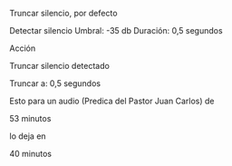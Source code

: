 




Truncar silencio, por defecto


Detectar silencio
Umbral: -35 db
Duración: 0,5 segundos

Acción

Truncar silencio detectado

Truncar a: 0,5 segundos


Esto para un audio (Predica del Pastor Juan Carlos) de 

53 minutos 

lo deja en 

40 minutos
